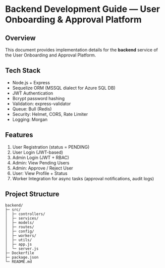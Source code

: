 # Backend Development Guide — User Onboarding & Approval Platform

## Overview
This document provides implementation details for the **backend** service of the User Onboarding and Approval Platform.

## Tech Stack
- Node.js + Express
- Sequelize ORM (MSSQL dialect for Azure SQL DB)
- JWT Authentication
- Bcrypt password hashing
- Validation: express-validator
- Queue: Bull (Redis)
- Security: Helmet, CORS, Rate Limiter
- Logging: Morgan

## Features
1. User Registration (status = PENDING)
2. User Login (JWT-based)
3. Admin Login (JWT + RBAC)
4. Admin: View Pending Users
5. Admin: Approve / Reject User
6. User: View Profile + Status
7. Worker Integration for async tasks (approval notifications, audit logs)

## Project Structure
```
backend/
├─ src/
│  ├─ controllers/
│  ├─ services/
│  ├─ models/
│  ├─ routes/
│  ├─ config/
│  ├─ workers/
│  ├─ utils/
│  ├─ app.js
│  └─ server.js
├─ Dockerfile
├─ package.json
└─ README.md
```
